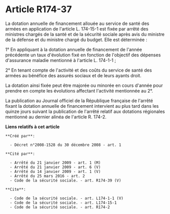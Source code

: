# Article R174-37

La dotation annuelle de financement allouée au service de santé des armées en application de l'article L. 174-15-1 est fixée
par arrêté des ministres chargés de la santé et de la sécurité sociale après avis du ministre de la défense et du ministre
chargé du budget. Elle est déterminée : 

1° En appliquant à la dotation annuelle de financement de l'année précédente un taux d'évolution fixé en fonction de
l'objectif des dépenses d'assurance maladie mentionné à l'article L. 174-1-1 ; 

2° En tenant compte de l'activité et des coûts du service de santé des armées au bénéfice des assurés sociaux et de leurs
ayants droit. 

La dotation ainsi fixée peut être majorée ou minorée en cours d'année pour prendre en compte les évolutions affectant
l'activité mentionnée au 2°. 

La publication au Journal officiel de la République française de l'arrêté fixant la dotation annuelle de financement
intervient au plus tard dans les quinze jours suivant la publication de l'arrêté relatif aux dotations régionales mentionné
au dernier alinéa de l'article R. 174-2.

**Liens relatifs à cet article**

	**Créé par**:

	  - Décret n°2008-1528 du 30 décembre 2008 - art. 1

	**Cité par**:

	  - Arrêté du 21 janvier 2009 - art. 1 (M)
	  - Arrêté du 21 janvier 2009 - art. 6 (V)
	  - Arrêté du 14 janvier 2009 - art. 1 (V)
	  - Arrêté du 25 mars 2016 - art. 2
	  - Code de la sécurité sociale. - art. R174-39 (V)

	**Cite**:

	  - Code de la sécurité sociale. - art. L174-1-1 (V)
	  - Code de la sécurité sociale. - art. L174-15-1
	  - Code de la sécurité sociale. - art. R174-2
